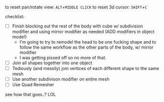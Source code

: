  to reset pan/rotate view: `ALT`+`MIDDLE CLICK`
 to reset 3d cursor: `SHIFT`+`C`

  checklist:
  - [ ] Finish blocking out the rest of the body with cube w/ subdivision modifier and using mirror modifier as needed (ADD modifiers in object mode!)
	  - I'm going to try to remodel the head to be one fucking shape and to follow the same workflow as the other parts of the body, w/ mirror modifier
	  - I was getting pissed off so no more of that.
  - [ ] Join all shapes together into one object
  - [ ] Tediously (and messily) join vertices of each different shape to the same mesh
  - [ ] Use another subdivison modifier on entire mesh
  - [ ] Use Quad Remesher

see how that goes..? LOL